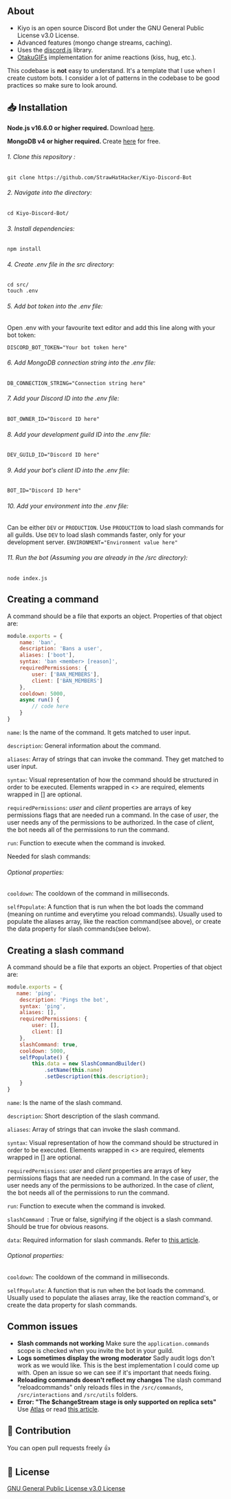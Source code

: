 ## About
* Kiyo is an open source Discord Bot under the GNU General Public License v3.0 License.
* Advanced features (mongo change streams, caching).
* Uses the [discord.js](https://github.com/discordjs/discord.js) library.
* [OtakuGIFs](https://otakugifs.xyz) implementation for anime reactions (kiss, hug, etc.).

This codebase is **not** easy to understand. It's a template that I use when I create custom bots. I consider a lot of patterns in the codebase to be good practices so make sure to look around.

## 📥 Installation
<b> Node.js v16.6.0 or higher required. </b> Download [here](https://nodejs.org/).

<b> MongoDB v4 or higher required. </b> Create [here](https://docs.atlas.mongodb.com/getting-started) for free.

###### 1. Clone this repository :
```shell
git clone https://github.com/StrawHatHacker/Kiyo-Discord-Bot
```

###### 2. Navigate into the directory:
```shell
cd Kiyo-Discord-Bot/
```

###### 3. Install dependencies:
```shell
npm install
```

###### 4. Create .env file in the src directory:
```shell
cd src/
touch .env
```

###### 5. Add bot token into the .env file:
Open .env with your favourite text editor and add this line along with your bot token:

`DISCORD_BOT_TOKEN="Your bot token here"`

###### 6. Add MongoDB connection string into the .env file:
`DB_CONNECTION_STRING="Connection string here"`

###### 7. Add your Discord ID into the .env file:
`BOT_OWNER_ID="Discord ID here"`

###### 8. Add your development guild ID into the .env file:
`DEV_GUILD_ID="Discord ID here"`

###### 9. Add your bot's client ID into the .env file:
`BOT_ID="Discord ID here"`

###### 10. Add your environment into the .env file:
Can be either `DEV` or `PRODUCTION`. Use `PRODUCTION` to load slash commands for all guilds. Use `DEV` to load slash commands faster, only for your development server.
`ENVIRONMENT="Environment value here"`

###### 11. Run the bot (Assuming you are already in the /src directory):
```shell
node index.js 
```

## Creating a command
A command should be a file that exports an object. Properties of that object are:

```javascript
module.exports = {
    name: 'ban',
    description: 'Bans a user',
    aliases: ['boot'],
    syntax: 'ban <member> [reason]',
    requiredPermissions: {
        user: ['BAN_MEMBERS'],
        client: ['BAN_MEMBERS']
    },
    cooldown: 5000,
    async run() {
        // code here
    }
}
```

`name`: Is the name of the command. It gets matched to user input.

`description`: General information about the command.

`aliases`: Array of strings that can invoke the command. They get matched to user input.

`syntax`: Visual representation of how the command should be structured in order to be executed. Elements wrapped in <> are required, elements wrapped in [] are optional.

`requiredPermissions`: *user* and *client* properties are arrays of key permissions flags that are needed run a command. In the case of *user*, the user needs any of the 
permissions to be authorized. In the case of *client*, the bot needs all of the permissions to run the command.

`run`: Function to execute when the command is invoked.

Needed for slash commands:

###### Optional properties:

`cooldown`: The cooldown of the command in milliseconds.

`selfPopulate`: A function that is run when the bot loads the command (meaning on runtime and everytime you reload commands). Usually used to populate the aliases array, like the reaction command(see above), or create the data property for slash commands(see below).

## Creating a slash command
A command should be a file that exports an object. Properties of that object are:

```javascript
module.exports = {
   name: 'ping',
    description: 'Pings the bot',
    syntax: 'ping',
    aliases: [],
    requiredPermissions: {
        user: [],
        client: []
    },
    slashCommand: true,
    cooldown: 5000,
    selfPopulate() {
        this.data = new SlashCommandBuilder()
            .setName(this.name)
            .setDescription(this.description);
    }
}
```

`name`: Is the name of the slash command.

`description`: Short description of the slash command.

`aliases`: Array of strings that can invoke the slash command.

`syntax`: Visual representation of how the command should be structured in order to be executed. Elements wrapped in <> are required, elements wrapped in [] are optional.

`requiredPermissions`: *user* and *client* properties are arrays of key permissions flags that are needed run a command. In the case of *user*, the user needs any of the 
permissions to be authorized. In the case of *client*, the bot needs all of the permissions to run the command.

`run`: Function to execute when the command is invoked.

`slashCommand `: True or false, signifying if the object is a slash command. Should be true for obvious reasons.

`data`: Required information for slash commands. Refer to [this article](https://discordjs.guide/interactions/registering-slash-commands.html#options).

###### Optional properties:

`cooldown`: The cooldown of the command in milliseconds.

`selfPopulate`: A function that is run when the bot loads the command. Usually used to populate the aliases array, like the reaction command's, or create the data property for slash commands.

## Common issues
* **Slash commands not working**
Make sure the `application.commands` scope is checked when you invite the bot in your guild.
* **Logs sometimes display the wrong moderator**
Sadly audit logs don't work as we would like. This is the best implementation I could come up with.
Open an issue so we can see if it's important that needs fixing.
* **Reloading commands doesn't reflect my changes**
The slash command "reloadcommands" only reloads files in the `/src/commands`, `/src/interactions` and `/src/utils` folders.
* **Error: "The $changeStream stage is only supported on replica sets"**
Use [Atlas](https://docs.atlas.mongodb.com/getting-starte) or read [this article](https://docs.mongodb.com/manual/tutorial/convert-standalone-to-replica-set/).

## 🙏 Contribution
You can open pull requests freely 👍

## 📜 License
[GNU General Public License v3.0 License](https://github.com/StrawHatHacker/Kiyo-Discord-Bot/blob/main/LICENSE)
